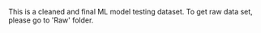 This is a cleaned and final ML model testing dataset. To get raw data set, please go to 'Raw' folder.
